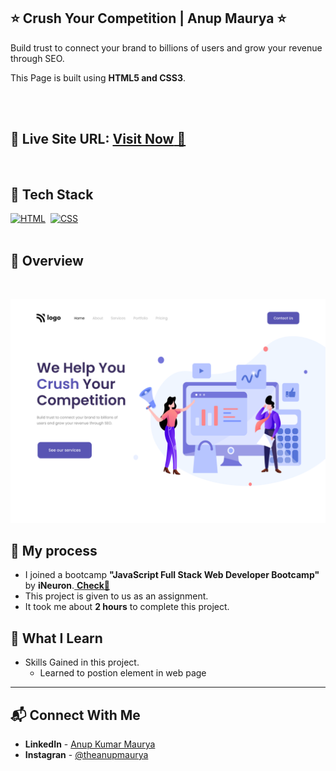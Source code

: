 ## ⭐ Crush Your Competition | Anup Maurya ⭐

Build trust to connect your brand to billions of users and grow your revenue through SEO.

This Page is built using **HTML5 and CSS3**.



<br>
<br>

## 📌 **Live Site URL:** <a href="https://crushyourcompetitionbyanup.netlify.app/">**Visit Now** 🚀</a>

<br>

## 📌 Tech Stack

[![HTML](https://img.shields.io/badge/html5%20-%23E34F26.svg?&style=for-the-badge&logo=html5&logoColor=white)](https://github.com/anup-maurya)&nbsp;
[![CSS](https://img.shields.io/badge/css3%20-%231572B6.svg?&style=for-the-badge&logo=css3&logoColor=white)](https://github.com/anup-maurya)&nbsp;
<br>
<br>

## 📌 Overview

<br>

![Screenshot](./assets/screencapture.png)


## 📌 My process

- I joined a bootcamp **"JavaScript Full Stack Web Developer Bootcamp"** by **iNeuron**.<a href="https://ineuron.ai/one-neuron/Tech-Neuron?campaign=affiliate&coupon_code=TZMHQCDB"> **Check🚀**</a>
- This project is given to us as an assignment.
- It took me about **2 hours** to complete this project.

## 📌 What I Learn

-   Skills Gained in this project.
     -   Learned to postion element in web page  

       
---

## 📬 Connect With Me

- **LinkedIn** - [Anup Kumar Maurya](https://www.linkedin.com/in/anupmaurya/)
- **Instagran** - [@theanupmaurya](https://www.instagram.com/theanupmaurya)



